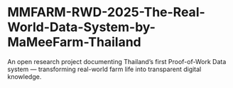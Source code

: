 # MMFARM-RWD-2025-The-Real-World-Data-System-by-MaMeeFarm-Thailand
An open research project documenting Thailand’s first Proof-of-Work Data system — transforming real-world farm life into transparent digital knowledge.
